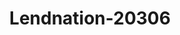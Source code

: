 ---
f_zip-code: 66205
f_state-code: KS
title: Lendnation-20306
f_phone: 913-262-5460
f_city-only: Mission
f_address: 5402 Johnson Dr Mission
f_location-unique-id: '20306'
slug: lendnation-20306
updated-on: '2024-05-30T13:46:58.046Z'
created-on: '2024-05-30T13:36:59.803Z'
published-on: '2024-05-30T13:54:32.469Z'
f_city-state: cms/city/mission-ks.md
f_company: cms/company/lendnation.md
f_state: cms/state/kansas.md
layout: '[payday-loan].html'
tags: payday-loan
---